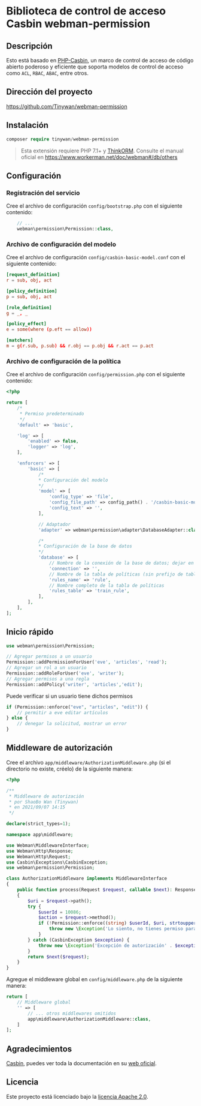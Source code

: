 # Biblioteca de control de acceso Casbin webman-permission

## Descripción

Esto está basado en [PHP-Casbin](https://github.com/php-casbin/php-casbin), un marco de control de acceso de código abierto poderoso y eficiente que soporta modelos de control de acceso como `ACL`, `RBAC`, `ABAC`, entre otros.

## Dirección del proyecto

https://github.com/Tinywan/webman-permission

## Instalación

```php
composer require tinywan/webman-permission
```
> Esta extensión requiere PHP 7.1+ y [ThinkORM](https://www.kancloud.cn/manual/think-orm/1257998). Consulte el manual oficial en https://www.workerman.net/doc/webman#/db/others

## Configuración

### Registración del servicio
Cree el archivo de configuración `config/bootstrap.php` con el siguiente contenido:

```php
    // ...
    webman\permission\Permission::class,
```
### Archivo de configuración del modelo

Cree el archivo de configuración `config/casbin-basic-model.conf` con el siguiente contenido:

```conf
[request_definition]
r = sub, obj, act

[policy_definition]
p = sub, obj, act

[role_definition]
g = _, _

[policy_effect]
e = some(where (p.eft == allow))

[matchers]
m = g(r.sub, p.sub) && r.obj == p.obj && r.act == p.act
```
### Archivo de configuración de la política

Cree el archivo de configuración `config/permission.php` con el siguiente contenido:

```php
<?php

return [
    /*
     * Permiso predeterminado
     */
    'default' => 'basic',

    'log' => [
        'enabled' => false,
        'logger' => 'log',
    ],

    'enforcers' => [
        'basic' => [
            /*
            * Configuración del modelo
            */
            'model' => [
                'config_type' => 'file',
                'config_file_path' => config_path() . '/casbin-basic-model.conf',
                'config_text' => '',
            ],

            // Adaptador
            'adapter' => webman\permission\adapter\DatabaseAdapter::class,

            /*
            * Configuración de la base de datos
            */
            'database' => [
                // Nombre de la conexión de la base de datos; dejar en blanco para usar la configuración predeterminada
                'connection' => '',
                // Nombre de la tabla de políticas (sin prefijo de tabla)
                'rules_name' => 'rule',
                // Nombre completo de la tabla de políticas
                'rules_table' => 'train_rule',
            ],
        ],
    ],
];
```
## Inicio rápido

```php
use webman\permission\Permission;

// Agregar permisos a un usuario
Permission::addPermissionForUser('eve', 'articles', 'read');
// Agregar un rol a un usuario
Permission::addRoleForUser('eve', 'writer');
// Agregar permisos a una regla
Permission::addPolicy('writer', 'articles','edit');
```

Puede verificar si un usuario tiene dichos permisos

```php
if (Permission::enforce("eve", "articles", "edit")) {
    // permitir a eve editar artículos
} else {
    // denegar la solicitud, mostrar un error
}
````

## Middleware de autorización

Cree el archivo `app/middleware/AuthorizationMiddleware.php` (si el directorio no existe, créelo) de la siguiente manera:

```php
<?php

/**
 * Middleware de autorización
 * por ShaoBo Wan (Tinywan)
 * en 2021/09/07 14:15
 */

declare(strict_types=1);

namespace app\middleware;

use Webman\MiddlewareInterface;
use Webman\Http\Response;
use Webman\Http\Request;
use Casbin\Exceptions\CasbinException;
use webman\permission\Permission;

class AuthorizationMiddleware implements MiddlewareInterface
{
    public function process(Request $request, callable $next): Response
    {
        $uri = $request->path();
        try {
            $userId = 10086;
            $action = $request->method();
            if (!Permission::enforce((string) $userId, $uri, strtoupper($action))) {
                throw new \Exception('Lo siento, no tienes permiso para acceder a esta API');
            }
        } catch (CasbinException $exception) {
            throw new \Exception('Excepción de autorización' . $exception->getMessage());
        }
        return $next($request);
    }
}
```

Agregue el middleware global en `config/middleware.php` de la siguiente manera:

```php
return [
    // Middleware global
    '' => [
        // ... otros middlewares omitidos
        app\middleware\AuthorizationMiddleware::class,
    ]
];
```

## Agradecimientos

[Casbin](https://github.com/php-casbin/php-casbin), puedes ver toda la documentación en su [web oficial](https://casbin.org/).

## Licencia

Este proyecto está licenciado bajo la [licencia Apache 2.0](LICENSE).
